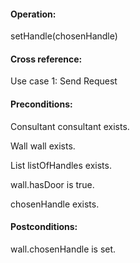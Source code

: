 #### Operation: 

setHandle(chosenHandle) 

#### Cross reference: 

Use case 1: Send Request 

#### Preconditions: 



Consultant consultant exists. 

Wall wall exists. 

List listOfHandles exists. 

wall.hasDoor is true.

chosenHandle exists.

#### Postconditions: 

wall.chosenHandle is set. 

